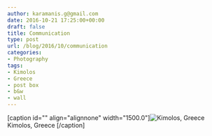 ```yaml
---
author: karamanis.g@gmail.com
date: 2016-10-21 17:25:00+00:00
draft: false
title: Communication
type: post
url: /blog/2016/10/communication
categories:
- Photography
tags:
- Kimolos
- Greece
- post box
- b&w
- wall
---
```


[caption id="" align="alignnone" width="1500.0"]![ Kimolos, Greece ](/images/2016-10-21-201610communication/image-asset.jpeg)
 Kimolos, Greece [/caption]
